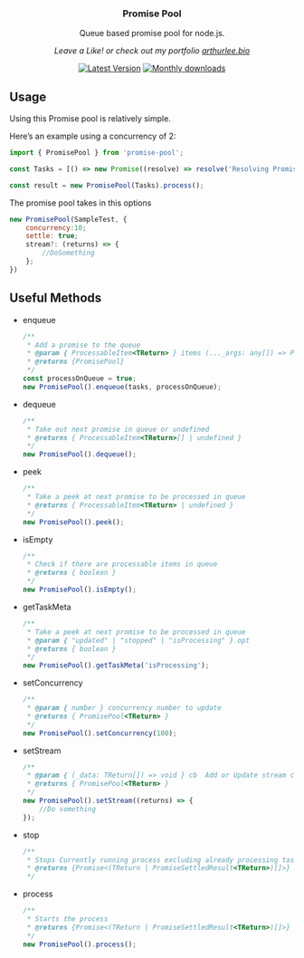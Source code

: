<div align="center">
  <p>
    <h3>Promise Pool</h3>
  </p>
  <p>
    Queue based promise pool for node.js.
  </p>
  <p>
    <em>Leave a Like! or check out my portfolio <a href="https://arthurlee.bio">arthurlee.bio</a></em>
  </p>
  <p>
    <a href="https://www.npmjs.com/package/@arthur.lee945/promise-pool"><img src="https://img.shields.io/npm/v/@arthur.lee945/promise-pool.svg" alt="Latest Version"></a>
    <a href="https://www.npmjs.com/package/@arthur.lee945/promise-pool"><img src="https://img.shields.io/npm/dm/@arthur.lee945/promise-pool.svg" alt="Monthly downloads"></a>
  </p>
</div>

## Usage

Using this Promise pool is relatively simple.

Here’s an example using a concurrency of 2:

```js
import { PromisePool } from 'promise-pool';

const Tasks = [() => new Promise((resolve) => resolve('Resolving Promise'))];

const result = new PromisePool(Tasks).process();
```

The promise pool takes in this options

```js
new PromisePool(SampleTest, {
    concurrency:10;
    settle: true;
    stream?: (returns) => {
        //DoSomething
    };
})
```

## Useful Methods

-   enqueue
    ```js
    /**
     * Add a promise to the queue
     * @param { ProcessableItem<TReturn> } items (..._args: any[]) => Promise<TReturn>
     * @returns {PromisePool}
     */
    const processOnQueue = true;
    new PromisePool().enqueue(tasks, processOnQueue);
    ```
-   dequeue
    ```js
    /**
     * Take out next promise in queue or undefined
     * @returns { ProcessableItem<TReturn>[] | undefined }
     */
    new PromisePool().dequeue();
    ```
-   peek
    ```js
    /**
     * Take a peek at next promise to be processed in queue
     * @returns { ProcessableItem<TReturn> | undefined }
     */
    new PromisePool().peek();
    ```
-   isEmpty
    ```js
    /**
     * Check if there are processable items in queue
     * @returns { boolean }
     */
    new PromisePool().isEmpty();
    ```
-   getTaskMeta
    ```js
    /**
     * Take a peek at next promise to be processed in queue
     * @param { "updated" | "stopped" | "isProcessing" } opt
     * @returns { boolean }
     */
    new PromisePool().getTaskMeta('isProcessing');
    ```
-   setConcurrency
    ```js
    /**
     * @param { number } concurrency number to update
     * @returns { PromisePool<TReturn> }
     */
    new PromisePool().setConcurrency(100);
    ```
-   setStream
    ```js
    /**
     * @param { (_data: TReturn[]) => void } cb  Add or Update stream callback function
     * @returns { PromisePool<TReturn> }
     */
    new PromisePool().setStream((returns) => {
        //Do something
    });
    ```
-   stop
    ```js
    /**
     * Stops Currently running process excluding already processing task set
     * @returns {Promise<(TReturn | PromiseSettledResult<TReturn>)[]>}
     */
    ```
-   process

    ```js
    /**
     * Starts the process
     * @returns {Promise<(TReturn | PromiseSettledResult<TReturn>)[]>}
     */
    new PromisePool().process();
    ```
